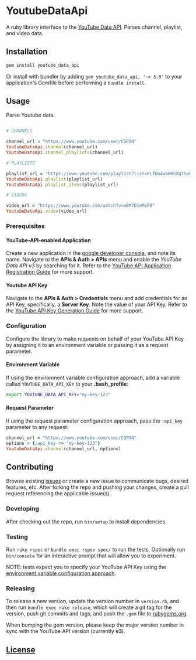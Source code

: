 # YoutubeDataApi

A ruby library interface to the [YouTube Data API](https://developers.google.com/youtube/v3/docs/). Parses channel, playlist, and video data.

## Installation

```` rb
gem install youtube_data_api
````

Or install with bundler
 by adding `gem youtube_data_api, '~> 3.0'` to your application's Gemfile
 before performing a `bundle install`.

## Usage

Parse Youtube data.

```` rb

# CHANNELS

channel_url = "https://www.youtube.com/user/CSPAN"
YoutubeDataApi.channel(channel_url)
YoutubeDataApi.channel_playlists(channel_url)

# PLAYLISTS

playlist_url = "https://www.youtube.com/playlist?list=PLf0o4wbW8SXqTSo6iJkolKCKJYBnpo9NZ"
YoutubeDataApi.playlist(playlist_url)
YoutubeDataApi.playlist_items(playlist_url)

# VIDEOS

video_url = "https://www.youtube.com/watch?v=oBM7DIeMsP0"
YoutubeDataApi.video(video_url)
````

### Prerequisites

#### YouTube-API-enabled Application

Create a new application in the [google developer console](https://console.developers.google.com), and note its name. Navigate to the **APIs & Auth > APIs** menu and enable the *YouTube Data API v3* by searching for it. Refer to the
 [YouTube API Application Registration Guide](https://developers.google.com/youtube/registering_an_application)
for more support.

#### Youtube API Key

Navigate to the **APIs & Auth > Credentials** menu and add credentials for an API Key, specifically, a **Server Key**. Note the value of your API Key. Refer to the [YouTube API Key Generation Guide](https://developers.google.com/youtube/registering_an_application#Create_API_Keys)
for more support.

### Configuration

Configure the library
 to make requests on behalf of your YouTube API Key
 by
   assigning it to an environment variable or
   passing it as a request parameter.

#### Environment Variable

If using the environment variable configuration approach,
 add a variable called `YOUTUBE_DATA_API_KEY` to your **.bash_profile**:

```` sh
export YOUTUBE_DATA_API_KEY="my-key-123"
````

#### Request Parameter

If using the request parameter configuration approach, pass the `:api_key` parameter to any request:

```` rb
channel_url = "https://www.youtube.com/user/CSPAN"
options = {:api_key => "my-key-123"}
YoutubeDataApi.channel(channel_url, options)
````

## Contributing

Browse existing [issues](https://github.com/debate-watch/youtube-data-api-ruby/issues) or create a new issue to communicate bugs, desired features, etc.
 After forking the repo and pushing your changes, create a pull request referencing the applicable issue(s).

### Developing

After checking out the repo, run `bin/setup` to install dependencies.

### Testing

Run `rake rspec` or `bundle exec rspec spec/` to run the tests.
 Optionally run `bin/console` for an interactive prompt that will allow you to experiment.

NOTE: tests expect you to specify your YouTube API Key using the [environment variable configuration approach](#environment-variable).

### Releasing

To release a new version, update the version number in `version.rb`, and then run `bundle exec rake release`, which will create a git tag for the version, push git commits and tags, and push the `.gem` file to [rubygems.org](https://rubygems.org).

When bumping the gem version,
 please keep the major version number in sync with
 the YouTube API version (currently **v3**).

## [License](LICENSE.txt)
